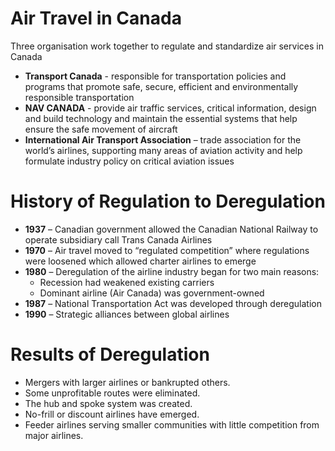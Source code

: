 # Air Travel in Canada
Three organisation work together to regulate and standardize air services in Canada
- **Transport Canada** - responsible for transportation policies and programs that promote safe, secure, efficient and environmentally responsible transportation
- **NAV CANADA** - provide air traffic services, critical information, design and build technology and maintain the essential systems that help ensure the safe movement of aircraft
- **International Air Transport Association** – trade association for the world’s airlines, supporting many areas of aviation activity and help formulate industry policy on critical aviation issues

# History of Regulation to Deregulation
- **1937** – Canadian government allowed the Canadian National Railway to operate subsidiary call Trans Canada Airlines
- **1970** – Air travel moved to “regulated competition” where regulations were loosened which allowed charter airlines to emerge
- **1980** – Deregulation of the airline industry began for two main reasons:
	- Recession had weakened existing carriers
	- Dominant airline (Air Canada) was government-owned
- **1987** – National Transportation Act was developed through deregulation
- **1990** – Strategic alliances between global airlines

# Results of Deregulation
- Mergers with larger airlines or bankrupted others.
- Some unprofitable routes were eliminated.
- The hub and spoke system was created.
- No-frill or discount airlines have emerged.
- Feeder airlines serving smaller communities with little competition from major airlines.